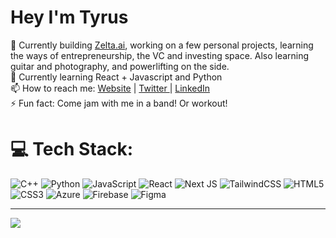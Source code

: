 # Hey I'm Tyrus
🔭 Currently building <a href="https://www.zelta.ai/">Zelta.ai</a>, working on a few personal projects, learning the ways of entrepreneurship, the VC and investing space. Also learning guitar and photography, and powerlifting on the side. <br>🌱 Currently learning React + Javascript and Python<br>📫 How to reach me: <a href="https://tyrusyeo.com/">Website</a> | <a href="https://twitter.com/tyrus_yeo"> Twitter </a> | <a href="https://www.linkedin.com/in/tyrus-yeo">LinkedIn </a><br>⚡ Fun fact: Come jam with me in a band! Or workout! 

# 💻 Tech Stack:
![C++](https://img.shields.io/badge/c++-%2300599C.svg?style=for-the-badge&logo=c%2B%2B&logoColor=white) ![Python](https://img.shields.io/badge/python-3670A0?style=for-the-badge&logo=python&logoColor=ffdd54) ![JavaScript](https://img.shields.io/badge/javascript-%23323330.svg?style=for-the-badge&logo=javascript&logoColor=%23F7DF1E) ![React](https://img.shields.io/badge/react-%2320232a.svg?style=for-the-badge&logo=react&logoColor=%2361DAFB) ![Next JS](https://img.shields.io/badge/Next-black?style=for-the-badge&logo=next.js&logoColor=white) ![TailwindCSS](https://img.shields.io/badge/tailwindcss-%2338B2AC.svg?style=for-the-badge&logo=tailwind-css&logoColor=white) 	![HTML5](https://img.shields.io/badge/html5-%23E34F26.svg?style=for-the-badge&logo=html5&logoColor=white) ![CSS3](https://img.shields.io/badge/css3-%231572B6.svg?style=for-the-badge&logo=css3&logoColor=white) ![Azure](https://img.shields.io/badge/azure-%230072C6.svg?style=for-the-badge&logo=azure-devops&logoColor=white) ![Firebase](https://img.shields.io/badge/firebase-%23039BE5.svg?style=for-the-badge&logo=firebase) ![Figma](https://img.shields.io/badge/figma-%23F24E1E.svg?style=for-the-badge&logo=figma&logoColor=white)


---
[![](https://visitcount.itsvg.in/api?id=TyrusYeo&icon=0&color=0)](https://visitcount.itsvg.in)

<!-- Proudly created with GPRM ( https://gprm.itsvg.in ) -->
